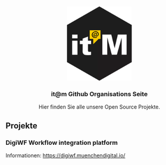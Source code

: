<br />

<div align="center">
  <a href="https://github.com/it-at-m">
    <img src="/images/itm_logo.png" alt="Logo" height="200">
  </a>
</div>

<h3 align="center">it@m Github Organisations Seite</h3>

<p align="center">
  Hier finden Sie alle unsere Open Source Projekte.
</p>
  


## Projekte

### DigiWF Workflow integration platform  
Informationen: https://digiwf.muenchendigital.io/
